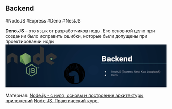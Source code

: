 ## **Backend**
#NodeJS #Express #Deno #NestJS 

**Deno.JS** – это язык от разработчиков ноды. Его основной целю при создании было исправить ошибки, которые были допущены при проектировании ноды
![](_png/94c64ace59234aa8c00526f7c53abfa8.png)


Материал:
[Node.js - с нуля, основы и построение архитектуры приложений](../../backend/NodeJS/Node.js%20-%20с%20нуля,%20основы%20и%20построение%20архитектуры%20приложений.md)
[Node JS. Практический курс.](../../Development/BackEnd%20-%20Node.JS%20+%20Express__Mongo,%20Graph,%20SQL/Владилен%20Минин%20-%20%20Node%20JS.%20Практический%20курс.%20(Mongo,%20GraphQL,%20MySQL,%20Express)%20(2020)/Node%20JS.%20Практический%20курс..md)